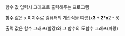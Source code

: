 함수 값 입력시 그래프로 출력해주는 프로그램

함수 값은 x 미지수로 컴퓨터의 계산식을 따름(x**3 + 2*x**2 - 5)

출력 값은 함수 그래프(빨강)와 그 함수의 도함수 그래프(파랑)
